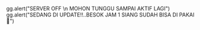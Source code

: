 gg.alert("SERVER OFF \n MOHON TUNGGU SAMPAI AKTIF LAGI")
gg.alert("SEDANG DI UPDATE!!..BESOK JAM 1 SIANG SUDAH BISA DI PAKAI🙏")
